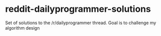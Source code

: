 # reddit-dailyprogrammer-solutions
Set of solutions to the /r/dailyprogrammer thread. Goal is to challenge my algorithm design 
